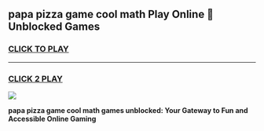 
## papa pizza game cool math Play Online 👋 Unblocked Games
<h3>
<a href="https://news.freeplayer.one?title=papa_pizza_game_cool_math&ref=17CMG">CLICK TO PLAY</a></h3>
<hr>

<h3>
<a href="https://news.freeplayer.one?title=papa_pizza_game_cool_math&ref=17CMG">CLICK 2 PLAY</a>
  
</h3>

<a href="https://news.freeplayer.one?title=papa_pizza_game_cool_math&ref=17CMG/"><img src="https://clearcache.store/games.png"></a>


**papa pizza game cool math games unblocked: Your Gateway to Fun and Accessible Online Gaming**
